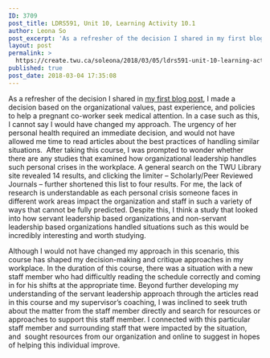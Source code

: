 ```yaml
---
ID: 3709
post_title: LDRS591, Unit 10, Learning Activity 10.1
author: Leona So
post_excerpt: 'As a refresher of the decision I shared in my first blog post,&nbsp;I made a decision based on the organizational values, past experience, and policies to help a pregnant co-worker seek medical attention. In a case such as this, I cannot say I would have changed my approach. The urgency of her personal health required &hellip; <p><a href="https://create.twu.ca/soleona/2018/03/05/ldrs591-unit-10-learning-activity-10-1/">Continue reading<span> "LDRS591, Unit 10, Learning Activity 10.1"</span></a></p>'
layout: post
permalink: >
  https://create.twu.ca/soleona/2018/03/05/ldrs591-unit-10-learning-activity-10-1/
published: true
post_date: 2018-03-04 17:35:08
---
```

<p>As a refresher of the decision I shared in <a href="https://create.twu.ca/soleona/2018/01/05/ldrs591-unit-1-assignment-1-1/">my first blog post</a>, I made a decision based on the organizational values, past experience, and policies to help a pregnant co-worker seek medical attention. In a case such as this, I cannot say I would have changed my approach. The urgency of her personal health required an immediate decision, and would not have allowed me time to read articles about the best practices of handling similar situations.  After taking this course, I was prompted to wonder whether there are any studies that examined how organizational leadership handles such personal crises in the workplace. A general search on the TWU Library site revealed 14 results, and clicking the limiter &#8211; Scholarly/Peer Reviewed Journals &#8211; further shortened this list to four results. For me, the lack of research is understandable as each personal crisis someone faces in different work areas impact the organization and staff in such a variety of ways that cannot be fully predicted. Despite this, I think a study that looked into how servant leadership based organizations and non-servant leadership based organizations handled situations such as this would be incredibly interesting and worth studying.</p>
<p>Although I would not have changed my approach in this scenario, this course has shaped my decision-making and critique approaches in my workplace. In the duration of this course, there was a situation with a new staff member who had difficultly reading the schedule correctly and coming in for his shifts at the appropriate time. Beyond further developing my understanding of the servant leadership approach through the articles read in this course and my supervisor&#8217;s coaching, I was inclined to seek truth about the matter from the staff member directly and search for resources or approaches to support this staff member. I connected with this particular staff member and surrounding staff that were impacted by the situation, and  sought resources from our organization and online to suggest in hopes of helping this individual improve.</p>